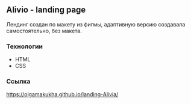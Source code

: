 ## Alivio - landing page
Лендинг создан по макету из фигмы, адаптивную версию создавала самостоятельно, без макета.

### Технологии
- HTML
- CSS

### Ссылка
https://olgamakukha.github.io/landing-Alivia/
